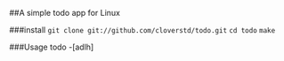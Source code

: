##A simple todo app for Linux

###install
`git clone git://github.com/cloverstd/todo.git`
`cd todo`
`make`

###Usage
todo -[adlh]

